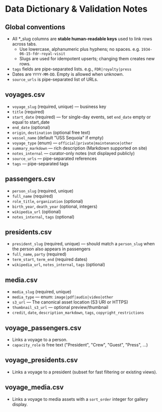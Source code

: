 # Data Dictionary & Validation Notes

## Global conventions
- All *_slug columns are **stable human-readable keys** used to link rows across tabs.
  - Use lowercase, alphanumeric plus hyphens; no spaces. e.g. `1934-06-15-fdr-royal-visit`
  - Slugs are used for idempotent upserts; changing them creates new rows.
- `tags` fields are pipe-separated lists. e.g., `FDR|royalty|press`
- Dates are `YYYY-MM-DD`. Empty is allowed when unknown.
- `source_urls` is pipe-separated list of URLs.

## voyages.csv
- `voyage_slug` (required, unique) — business key
- `title` (required)
- `start_date` (required) — for single-day events, set `end_date` empty or equal to start_date
- `end_date` (optional)
- `origin`, `destination` (optional free text)
- `vessel_name` (default "USS Sequoia" if empty)
- `voyage_type` (enum) — `official|private|maintenance|other`
- `summary_markdown` — rich description (Markdown supported on site)
- `notes_internal` — curator-only notes (not displayed publicly)
- `source_urls` — pipe-separated references
- `tags` — pipe-separated tags

## passengers.csv
- `person_slug` (required, unique)
- `full_name` (required)
- `role_title`, `organization` (optional)
- `birth_year`, `death_year` (optional, integers)
- `wikipedia_url` (optional)
- `notes_internal`, `tags` (optional)

## presidents.csv
- `president_slug` (required, unique) — should match a `person_slug` when the person also appears in passengers
- `full_name`, `party` (required)
- `term_start`, `term_end` (required dates)
- `wikipedia_url`, `notes_internal`, `tags` (optional)

## media.csv
- `media_slug` (required, unique)
- `media_type` — enum: `image|pdf|audio|video|other`
- `s3_url` — The canonical asset location (S3 URI or HTTPS)
- `thumbnail_s3_url` — optional preview/thumbnail
- `credit`, `date`, `description_markdown`, `tags`, `copyright_restrictions`

## voyage_passengers.csv
- Links a voyage to a person.
- `capacity_role` is free text ("President", "Crew", "Guest", "Press", ...)

## voyage_presidents.csv
- Links a voyage to a president (subset for fast filtering or existing views).

## voyage_media.csv
- Links a voyage to media assets with a `sort_order` integer for gallery display.
